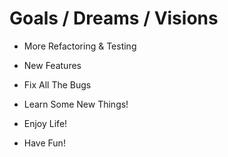 # Goals / Dreams / Visions

- More Refactoring & Testing

- New Features

- Fix All The Bugs

- Learn Some New Things!

- Enjoy Life!

- Have Fun!
